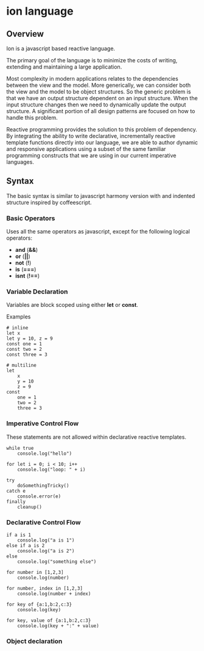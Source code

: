 ion language
========================

Overview
------------------------

Ion is a javascript based reactive language.

The primary goal of the language is to minimize the costs of writing, extending and maintaining a large application.

Most complexity in modern applications relates to the dependencies between the view and the model.  More generically, we can consider both the view and the model to be object structures.  So the generic problem is that we have an output structure dependent on an input structure.  When the input structure changes then we need to dynamically update the output structure.  A significant portion of all design patterns are focused on how to handle this problem.

Reactive programming provides the solution to this problem of dependency.  By integrating the ability to write declarative, incrementally reactive template functions directly into our language, we are able to author dynamic and responsive applications using a subset of the same familiar programming constructs that we are using in our current imperative languages.

Syntax
------

The basic syntax is similar to javascript harmony version with and indented structure inspired by coffeescript.
		
### Basic Operators

Uses all the same operators as javascript, except for the following logical operators:

* **and** (**&&**)
* **or** (**||**)
* **not** (**!**)
* **is** (**===**)
* **isnt** (**!==**)

### Variable Declaration

Variables are block scoped using either **let** or **const**.

Examples

	# inline
    let x
	let y = 10, z = 9
	const one = 1
	const two = 2
	const three = 3

	# multiline
	let
		x
		y = 10
		z = 9
	const
		one = 1
		two = 2
		three = 3

### Imperative Control Flow

These statements are not allowed within declarative reactive templates.

	while true
		console.log("hello")

	for let i = 0; i < 10; i++
		console.log("loop: " + i)

	try
		doSomethingTricky()
	catch e
		console.error(e)
	finally
		cleanup()

### Declarative Control Flow

	if a is 1
		console.log("a is 1")
	else if a is 2
		console.log("a is 2")
	else
		console.log("something else")

	for number in [1,2,3]
		console.log(number)

	for number, index in [1,2,3]
		console.log(number + index)

	for key of {a:1,b:2,c:3}
		console.log(key)

	for key, value of {a:1,b:2,c:3}
		console.log(key + ":" + value)

### Object declaration